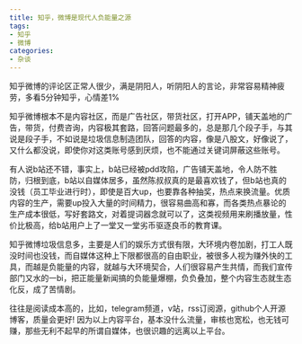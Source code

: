 ```yaml
---
title: 知乎，微博是现代人负能量之源
tags: 
- 知乎
- 微博
categories:
- 杂谈
---
```


知乎微博的评论区正常人很少，满是阴阳人，听阴阳人的言论，非常容易精神疲劳，多看5分钟知乎，心情差1% 

知乎微博根本不是内容社区，而是广告社区，带货社区，打开APP，铺天盖地的广告，带货，付费咨询，内容极其套路，回答问题最多的，总是那几个段子手，与其说是段子手，不如说是垃圾信息制造团队，回答的内容，像是八股文，好像说了，又什么都没说，即使你对这类账号感到厌烦，也不能通过关键词屏蔽这些账号。

有人说b站还不错，事实上，b站已经被pdd攻陷，广告铺天盖地，令人防不胜防，归根到底，b站以自媒体居多，虽然陈叔叔真的是最喜欢钱了，但b站也真的没钱（员工毕业进行时），即使是百大up，也要靠各种抽奖，热点来换流量。优质内容的生产，需要up投入大量的时间精力，很容易曲高和寡，而各类热点暴论的生产成本很低，写好套路文，对着提词器念就可以了，这类视频用来刷播放量，性价比极高，给b站用户上了一堂又一堂劣币驱逐良币的教育课。

知乎微博垃圾信息多，主要是人们的娱乐方式很有限，大环境内卷加剧，打工人既没时间也没钱，而自媒体这种上下限都很高的自由职业，被很多人视为赚外快的工具，而越是负能量的内容，就越与大环境契合，人们很容易产生共情，而我们宣传部门又水的一bi，把正能量新闻搞的负能量爆棚，负负叠加，整个内容生态就生态化反，成了苦情剧。

往往是阅读成本高的，比如，telegram频道，v站，rss订阅源，github个人开源博客，质量会更好! 因为以上内容平台，基本没什么流量，审核也宽松，也无钱可赚，那些无利不起早的所谓自媒体，也很识趣的远离以上平台。
